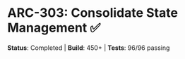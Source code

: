 # ARC-303: Consolidate State Management ✅

**Status**: Completed | **Build**: 450+ | **Tests**: 96/96 passing
